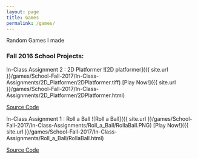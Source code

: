 ```yaml
---
layout: page
title: Games
permalink: /games/
---
```


Random Games I made

### Fall 2016 School Projects:

In-Class Assignment 2 : 2D Platformer
![2D platformer]({{ site.url }}/games/School-Fall-2017/In-Class-Assignments/2D_Platformer/2DPlatformer.tiff)
[Play Now!]({{ site.url }}/games/School-Fall-2017/In-Class-Assignments/2D_Platformer/2DPlatformer.html)

[Source Code](https://github.com/Sindiewen/In-Class-Assignment-2-2D-Platformer-CS-214U)

In-Class Assignment 1 : Roll a Ball
![Roll a Ball]({{ site.url }}/games/School-Fall-2017/In-Class-Assignments/Roll_a_Ball/RollaBall.PNG)
[Play Now!]({{ site.url }}/games/School-Fall-2017/In-Class-Assignments/Roll_a_Ball/RollaBall.html)

[Source Code](https://github.com/Sindiewen/In-Class-Assignment-1-Roll-a-Ball-CS-214U)


